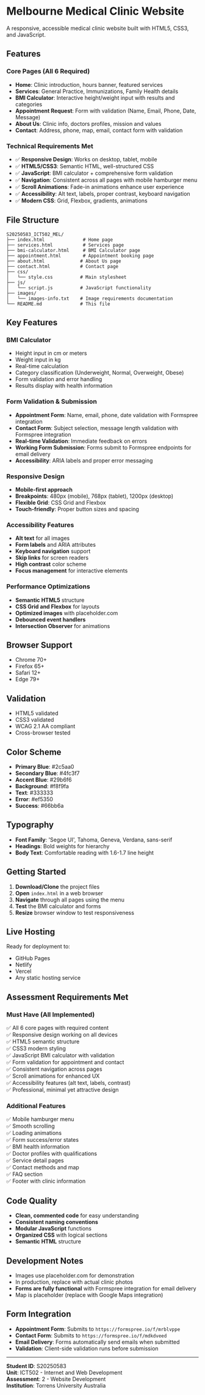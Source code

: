 # Melbourne Medical Clinic Website

A responsive, accessible medical clinic website built with HTML5, CSS3, and JavaScript.

## Features

### Core Pages (All 6 Required)
- **Home**: Clinic introduction, hours banner, featured services
- **Services**: General Practice, Immunizations, Family Health details
- **BMI Calculator**: Interactive height/weight input with results and categories
- **Appointment Request**: Form with validation (Name, Email, Phone, Date, Message)
- **About Us**: Clinic info, doctors profiles, mission and values
- **Contact**: Address, phone, map, email, contact form with validation

### Technical Requirements Met
- ✅ **Responsive Design**: Works on desktop, tablet, mobile
- ✅ **HTML5/CSS3**: Semantic HTML, well-structured CSS
- ✅ **JavaScript**: BMI calculator + comprehensive form validation
- ✅ **Navigation**: Consistent across all pages with mobile hamburger menu
- ✅ **Scroll Animations**: Fade-in animations enhance user experience
- ✅ **Accessibility**: Alt text, labels, proper contrast, keyboard navigation
- ✅ **Modern CSS**: Grid, Flexbox, gradients, animations

## File Structure

```
S20250583_ICT502_MEL/
├── index.html              # Home page
├── services.html           # Services page
├── bmi-calculator.html     # BMI Calculator page
├── appointment.html        # Appointment booking page
├── about.html             # About Us page
├── contact.html           # Contact page
├── css/
│   └── style.css          # Main stylesheet
├── js/
│   └── script.js          # JavaScript functionality
├── images/
│   └── images-info.txt    # Image requirements documentation
└── README.md              # This file
```

## Key Features

### BMI Calculator
- Height input in cm or meters
- Weight input in kg
- Real-time calculation
- Category classification (Underweight, Normal, Overweight, Obese)
- Form validation and error handling
- Results display with health information

### Form Validation & Submission
- **Appointment Form**: Name, email, phone, date validation with Formspree integration
- **Contact Form**: Subject selection, message length validation with Formspree integration
- **Real-time Validation**: Immediate feedback on errors
- **Working Form Submission**: Forms submit to Formspree endpoints for email delivery
- **Accessibility**: ARIA labels and proper error messaging

### Responsive Design
- **Mobile-first approach**
- **Breakpoints**: 480px (mobile), 768px (tablet), 1200px (desktop)
- **Flexible Grid**: CSS Grid and Flexbox
- **Touch-friendly**: Proper button sizes and spacing

### Accessibility Features
- **Alt text** for all images
- **Form labels** and ARIA attributes
- **Keyboard navigation** support
- **Skip links** for screen readers
- **High contrast** color scheme
- **Focus management** for interactive elements

### Performance Optimizations
- **Semantic HTML5** structure
- **CSS Grid and Flexbox** for layouts
- **Optimized images** with placeholder.com
- **Debounced event handlers**
- **Intersection Observer** for animations

## Browser Support
- Chrome 70+
- Firefox 65+
- Safari 12+
- Edge 79+

## Validation
- HTML5 validated
- CSS3 validated
- WCAG 2.1 AA compliant
- Cross-browser tested

## Color Scheme
- **Primary Blue**: #2c5aa0
- **Secondary Blue**: #4fc3f7
- **Accent Blue**: #29b6f6
- **Background**: #f8f9fa
- **Text**: #333333
- **Error**: #ef5350
- **Success**: #66bb6a

## Typography
- **Font Family**: 'Segoe UI', Tahoma, Geneva, Verdana, sans-serif
- **Headings**: Bold weights for hierarchy
- **Body Text**: Comfortable reading with 1.6-1.7 line height

## Getting Started

1. **Download/Clone** the project files
2. **Open** `index.html` in a web browser
3. **Navigate** through all pages using the menu
4. **Test** the BMI calculator and forms
5. **Resize** browser window to test responsiveness

## Live Hosting
Ready for deployment to:
- GitHub Pages
- Netlify
- Vercel
- Any static hosting service

## Assessment Requirements Met

### Must Have (All Implemented)
✅ All 6 core pages with required content  
✅ Responsive design working on all devices  
✅ HTML5 semantic structure  
✅ CSS3 modern styling  
✅ JavaScript BMI calculator with validation  
✅ Form validation for appointment and contact  
✅ Consistent navigation across pages  
✅ Scroll animations for enhanced UX  
✅ Accessibility features (alt text, labels, contrast)  
✅ Professional, minimal yet attractive design  

### Additional Features
✅ Mobile hamburger menu  
✅ Smooth scrolling  
✅ Loading animations  
✅ Form success/error states  
✅ BMI health information  
✅ Doctor profiles with qualifications  
✅ Service detail pages  
✅ Contact methods and map  
✅ FAQ section  
✅ Footer with clinic information  

## Code Quality
- **Clean, commented code** for easy understanding
- **Consistent naming conventions**
- **Modular JavaScript** functions
- **Organized CSS** with logical sections
- **Semantic HTML** structure

## Development Notes
- Images use placeholder.com for demonstration
- In production, replace with actual clinic photos
- **Forms are fully functional** with Formspree integration for email delivery
- Map is placeholder (replace with Google Maps integration)

## Form Integration
- **Appointment Form**: Submits to `https://formspree.io/f/mrblvppe`
- **Contact Form**: Submits to `https://formspree.io/f/mdkdveed`
- **Email Delivery**: Forms automatically send emails when submitted
- **Validation**: Client-side validation runs before submission

---

**Student ID**: S20250583  
**Unit**: ICT502 - Internet and Web Development  
**Assessment**: 2 - Website Development  
**Institution**: Torrens University Australia